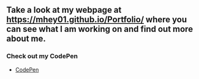 ## Take a look at my webpage at https://mhey01.github.io/Portfolio/ where you can see what I am working on and find out more about me.

### Check out my CodePen

- [CodePen](https://codepen.io/mhey01/#)
